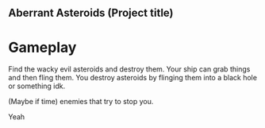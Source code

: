 ## Aberrant Asteroids (Project title)

# Gameplay
Find the wacky evil asteroids and destroy them.
Your ship can grab things and then fling them.
You destroy asteroids by flinging them into a black hole or something idk.

(Maybe if time) enemies that try to stop you.

Yeah
